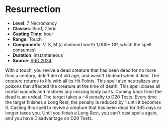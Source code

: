 # Resurrection

- **Level**: 7 Necromancy
- **Classes**: Bard, Cleric
- **Casting Time**: hour
- **Range**: Touch
- **Components**: V, S, M (a diamond worth 1,000+ GP, which the spell consumes)
- **Duration**: instantaneous
- **Source**: [SRD 2024](../../../srds/SRD_2024.pdf)

With a touch, you revive a dead creature that has been dead for no more than a century, didn't die of old age, and wasn't Undead when it died. The creature returns to life with all its Hit Points. This spell also neutralizes any poisons that affected the creature at the time of death. This spell closes all mortal wounds and restores any missing body parts. Coming back from the dead is an ordeal. The target takes a −4 penalty to D20 Tests. Every time the target finishes a Long Rest, the penalty is reduced by 1 until it becomes 0. Casting this spell to revive a creature that has been dead for 365 days or longer taxes you. Until you finish a Long Rest, you can't cast spells again, and you have Disadvantage on D20 Tests.

